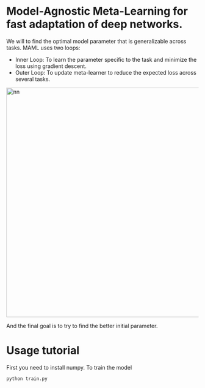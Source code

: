 # Model-Agnostic Meta-Learning for fast adaptation of deep networks.

We will to find the optimal model parameter that is generalizable across tasks. 
MAML uses two loops:

- Inner Loop: To learn the parameter specific to the task and minimize the loss using gradient descent.
- Outer Loop: To update meta-learner to reduce the expected loss across several tasks.

<img src="https://bair.berkeley.edu/blog/assets/maml/maml.png" alt="nn" style="width: 600px;"/>

And the final goal is to try to find the better initial parameter.

# Usage tutorial
First you need to install numpy.
To train the model
```bash
python train.py
```
